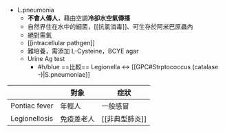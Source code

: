 - L.pneumonia
	- **不會人傳人**，藉由空調**冷卻水空氣傳播**
	- 自然界住在水中的細菌，[[抗氯消毒]]、可生存於阿米巴原蟲內
	- 絕對需氧
	- [[intracellular pathgen]]
	- 難培養，需添加 L-Cysteine，BCYE agar
	- Urine Ag test
		- #h/blue ==比較== Legionella <-> [[GPC#Strptococcus (catalase -)|S.pneumoniae]]
	
|               | 對象    | 症狀        |
| ------------- | ----- | --------- |
| Pontiac fever | 年輕人   | 一般感冒      |
| Legionellosis | 免疫差老人 | [[非典型肺炎]] |